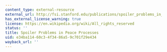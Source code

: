 ```yaml
---
content_type: external-resource
external_url: http://fsi.stanford.edu/publications/spoiler_problems_in_peace_processes/
has_external_license_warning: true
license: https://en.wikipedia.org/wiki/All_rights_reserved
status: ''
title: Spoiler Problems in Peace Processes
uid: e34ba114-60c3-4f34-86a5-9c701f29e434
wayback_url: ''
---
```

